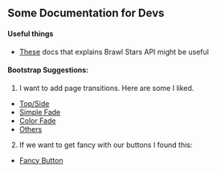 ## Some Documentation for Devs

#### Useful things

* [These](https://brawlstats.readthedocs.io/en/latest/api.html) docs that explains Brawl Stars API might be useful


#### Bootstrap Suggestions:

1. I want to add page transitions. Here are some I liked.  
* [Top/Side](https://codepen.io/hannesofie/pen/aplGf)
* [Simple Fade](https://christopheraue.net/design/fading-pages-on-load-and-unload)
* [Color Fade](https://www.codeply.com/p/VrZv1pNUPw)
* [Others](https://onaircode.com/bootstrap-page-transitions-effect-examples/)

2. If we want to get fancy with our buttons I found this: 
* [Fancy Button](https://codepen.io/EvyatarDa/pen/waKXMd)
